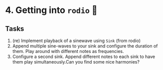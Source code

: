 # 4. Getting into `rodio` 🤠

## Tasks
1. (re) Implement playback of a sinewave using `Sink` (from rodio)
2. Append multiple sine-waves to your sink and configure the duration of them. Play around with different notes as frequencies.
3. Configure a second sink. Append different notes to each sink to have them play simultaneously.Can you find some nice harmonies?
